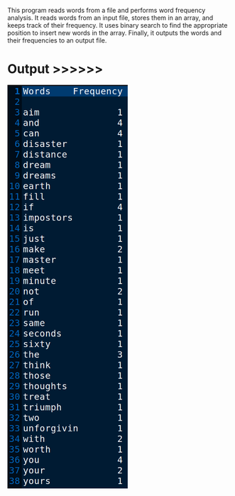 This program reads words from a file and performs word frequency analysis. It reads words from an input file, stores them in an array, and keeps track of their frequency. It uses binary search to find the appropriate position to insert new words in the array. Finally, it outputs the words and their frequencies to an output file.

# Output >>>>>>

![](output_image.png)
